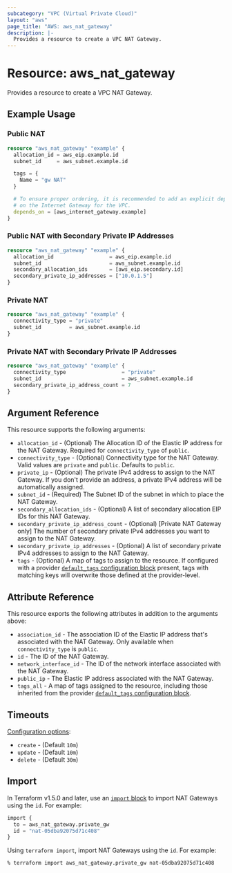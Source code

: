 ```yaml
---
subcategory: "VPC (Virtual Private Cloud)"
layout: "aws"
page_title: "AWS: aws_nat_gateway"
description: |-
  Provides a resource to create a VPC NAT Gateway.
---
```


# Resource: aws_nat_gateway

Provides a resource to create a VPC NAT Gateway.

## Example Usage

### Public NAT

```terraform
resource "aws_nat_gateway" "example" {
  allocation_id = aws_eip.example.id
  subnet_id     = aws_subnet.example.id

  tags = {
    Name = "gw NAT"
  }

  # To ensure proper ordering, it is recommended to add an explicit dependency
  # on the Internet Gateway for the VPC.
  depends_on = [aws_internet_gateway.example]
}
```

### Public NAT with Secondary Private IP Addresses

```terraform
resource "aws_nat_gateway" "example" {
  allocation_id                  = aws_eip.example.id
  subnet_id                      = aws_subnet.example.id
  secondary_allocation_ids       = [aws_eip.secondary.id]
  secondary_private_ip_addresses = ["10.0.1.5"]
}
```

### Private NAT

```terraform
resource "aws_nat_gateway" "example" {
  connectivity_type = "private"
  subnet_id         = aws_subnet.example.id
}
```

### Private NAT with Secondary Private IP Addresses

```terraform
resource "aws_nat_gateway" "example" {
  connectivity_type                  = "private"
  subnet_id                          = aws_subnet.example.id
  secondary_private_ip_address_count = 7
}
```

## Argument Reference

This resource supports the following arguments:

* `allocation_id` - (Optional) The Allocation ID of the Elastic IP address for the NAT Gateway. Required for `connectivity_type` of `public`.
* `connectivity_type` - (Optional) Connectivity type for the NAT Gateway. Valid values are `private` and `public`. Defaults to `public`.
* `private_ip` - (Optional) The private IPv4 address to assign to the NAT Gateway. If you don't provide an address, a private IPv4 address will be automatically assigned.
* `subnet_id` - (Required) The Subnet ID of the subnet in which to place the NAT Gateway.
* `secondary_allocation_ids` - (Optional) A list of secondary allocation EIP IDs for this NAT Gateway.
* `secondary_private_ip_address_count` - (Optional) [Private NAT Gateway only] The number of secondary private IPv4 addresses you want to assign to the NAT Gateway.
* `secondary_private_ip_addresses` - (Optional) A list of secondary private IPv4 addresses to assign to the NAT Gateway.
* `tags` - (Optional) A map of tags to assign to the resource. If configured with a provider [`default_tags` configuration block](https://registry.terraform.io/providers/hashicorp/aws/latest/docs#default_tags-configuration-block) present, tags with matching keys will overwrite those defined at the provider-level.

## Attribute Reference

This resource exports the following attributes in addition to the arguments above:

* `association_id` - The association ID of the Elastic IP address that's associated with the NAT Gateway. Only available when `connectivity_type` is `public`.
* `id` - The ID of the NAT Gateway.
* `network_interface_id` - The ID of the network interface associated with the NAT Gateway.
* `public_ip` - The Elastic IP address associated with the NAT Gateway.
* `tags_all` - A map of tags assigned to the resource, including those inherited from the provider [`default_tags` configuration block](https://registry.terraform.io/providers/hashicorp/aws/latest/docs#default_tags-configuration-block).

## Timeouts

[Configuration options](https://developer.hashicorp.com/terraform/language/resources/syntax#operation-timeouts):

- `create` - (Default `10m`)
- `update` - (Default `10m`)
- `delete` - (Default `30m`)

## Import

In Terraform v1.5.0 and later, use an [`import` block](https://developer.hashicorp.com/terraform/language/import) to import NAT Gateways using the `id`. For example:

```terraform
import {
  to = aws_nat_gateway.private_gw
  id = "nat-05dba92075d71c408"
}
```

Using `terraform import`, import NAT Gateways using the `id`. For example:

```console
% terraform import aws_nat_gateway.private_gw nat-05dba92075d71c408
```
